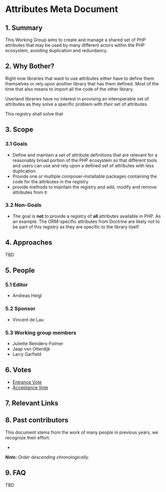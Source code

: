 # Attributes Meta Document

## 1. Summary

This Working Group aims to create and manage a shared set of PHP attributes that may be used by many different actors within the PHP ecosystem, avoiding duplication and redundancy.

## 2. Why Bother?

Right now libraries that want to use attributes either have to define them themselves or rely upon 
another library that has them defined. Most of the time that also means to import all the code of 
the other library. 

Userland libraries have no interest in provising an interoperable set of attributes as they solve 
a specific problem with *their* set of attributes. 

This registry shall solve that

## 3. Scope

### 3.1 Goals

* Define and maintain a set of attribute definitions that are relevant for a reasonably broad portion of the PHP ecosystem so that different tools and users can use and rely upon a defined set of attributes with less duplication.
* Provide one or multiple composer-installable packages containing 
  the code for the attributes in the registry
* provide methods to maintain the registry and add, modify and remove attributes from it

### 3.2 Non-Goals

* The goal is **not** to provide a registry of **all** attributes available in PHP. As an example: The ORM-specific
  attributes from Doctrine are likely not to be part of this registry as they are specific to the library itself.

## 4. Approaches

TBD


## 5. People

### 5.1 Editor

 * Andreas Heigl

### 5.2 Sponsor

 * Vincent de Lau

### 5.3 Working group members

 * Juliette Reinders-Folmer
 * Jaap vsn Otterdijk
 * Larry Garfield

## 6. Votes

* [Entrance Vote](https://groups.google.com/g/php-fig/)
* [Acceptance Vote](https://groups.google.com/g/php-fig/)

## 7. Relevant Links


## 8. Past contributors

This document stems from the work of many people in previous years, we recognize their effort:

 *
_**Note:** Order descending chronologically._

## 9. FAQ

TBD